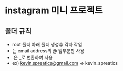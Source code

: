 # instagram 미니 프로젝트
## 폴더 규칙
- root 폴더 아래 <id> 폴더 생성후 각자 작업
- <id>는 email address의 @ 앞부분만 사용
- .은 _로 변환하여 사용
- ex) kevin.spreatics@gmail.com -> kevin_spreatics

